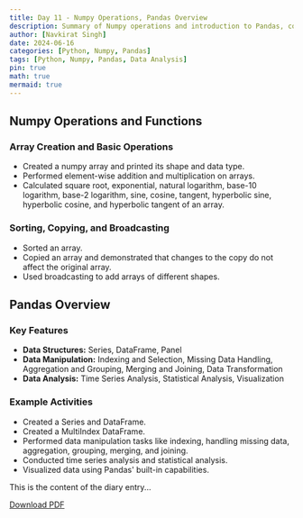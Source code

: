 ```yaml
---
title: Day 11 - Numpy Operations, Pandas Overview
description: Summary of Numpy operations and introduction to Pandas, covering key features and example activities.
author: [Navkirat Singh]
date: 2024-06-16
categories: [Python, Numpy, Pandas]
tags: [Python, Numpy, Pandas, Data Analysis]
pin: true
math: true
mermaid: true
---
```

## Numpy Operations and Functions

### Array Creation and Basic Operations

- Created a numpy array and printed its shape and data type.
- Performed element-wise addition and multiplication on arrays.
- Calculated square root, exponential, natural logarithm, base-10 logarithm, base-2 logarithm, sine, cosine, tangent, hyperbolic sine, hyperbolic cosine, and hyperbolic tangent of an array.

### Sorting, Copying, and Broadcasting

- Sorted an array.
- Copied an array and demonstrated that changes to the copy do not affect the original array.
- Used broadcasting to add arrays of different shapes.

## Pandas Overview

### Key Features

- **Data Structures:** Series, DataFrame, Panel
- **Data Manipulation:** Indexing and Selection, Missing Data Handling, Aggregation and Grouping, Merging and Joining, Data Transformation
- **Data Analysis:** Time Series Analysis, Statistical Analysis, Visualization

### Example Activities

- Created a Series and DataFrame.
- Created a MultiIndex DataFrame.
- Performed data manipulation tasks like indexing, handling missing data, aggregation, grouping, merging, and joining.
- Conducted time series analysis and statistical analysis.
- Visualized data using Pandas' built-in capabilities.


This is the content of the diary entry...  

[Download PDF](/pdfs/2024-06-16-DAY11.pdf)
